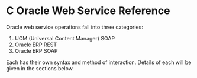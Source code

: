 # C Oracle Web Service Reference


Oracle web service operations fall into three categories:

1. UCM (Universal Content Manager) SOAP
2. Oracle ERP REST
3. Oracle ERP SOAP

Each has their own syntax and method of interaction.  Details of each will be given in the sections below.
